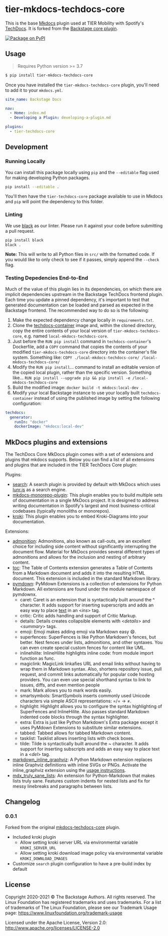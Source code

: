 # tier-mkdocs-techdocs-core

This is the base [Mkdocs](https://mkdocs.org) plugin used at TIER Mobility with Spotify's [TechDocs](https://backstage.io/docs/features/techdocs/techdocs-overview). It is forked from the [Backstage core plugin](https://github.com/backstage/mkdocs-techdocs-core).

[![Package on PyPI](https://img.shields.io/pypi/v/tier-mkdocs-techdocs-core)](https://pypi.org/project/tier-mkdocs-techdocs-core/)

## Usage

> Requires Python version >= 3.7

```bash
$ pip install tier-mkdocs-techdocs-core
```

Once you have installed the `tier-mkdocs-techdocs-core` plugin, you'll need to add it to your `mkdocs.yml`.

```yaml
site_name: Backstage Docs

nav:
  - Home: index.md
  - Developing a Plugin: developing-a-plugin.md

plugins:
  - tier-techdocs-core
```

## Development

### Running Locally

You can install this package locally using `pip` and the `--editable` flag used for making developing Python packages.

```bash
pip install --editable .
```

You'll then have the `tier-techdocs-core` package available to use in Mkdocs and `pip` will point the dependency to this folder.

### Linting

We use [black](https://github.com/psf/black) as our linter. Please run it against your code before submitting a pull request.

```bash
pip install black
black .
```

**Note:** This will write to all Python files in `src/` with the formatted code. If you would like to only check to see if it passes, simply append the `--check` flag.

### Testing Depedencies End-to-End

Much of the value of this plugin lies in its dependencies, on which there are
implicit dependencies upstream in the Backstage TechDocs frontend plugin. Each
time you update a pinned dependency, it's important to test that generated
documentation can be loaded and parsed as expected in the Backstage frontend.
The recommended way to do so is the following:

1. Make the expected dependency change locally in `requirements.txt`.
2. Clone the [techdocs-container](https://github.com/TierMobility/techdocs-container)
   image and, within the cloned directory, copy the entire contents of your
   local version of `tier-mkdocs-techdocs-core`, e.g. named `local-mkdocs-techdocs-core`.
3. Just before the `RUN pip install` command in `techdocs-container`'s
   Dockerfile, add a `COPY` command that copies the contents of your modified
   `tier-mkdocs-techdocs-core` directory into the container's file system. Something
   like: `COPY ./local-mkdocs-techdocs-core/ /local-mkdocs-techdocs-core/`
4. Modify the `RUN pip install`... command to install an editable version of
   the copied local plugin, rather than the specific version. Something like...
   `RUN pip install --upgrade pip && pip install -e /local-mkdocs-techdocs-core`
5. Build the modified image: `docker build -t mkdocs:local-dev .`
6. Modify your local Backstage instance to use your locally built
   `techdocs-container` instead of using the published image by setting the
   following configuration:

```yaml
techdocs:
  generator:
    runIn: "docker"
    dockerImage: "mkdocs:local-dev"
```

## MkDocs plugins and extensions

The TechDocs Core MkDocs plugin comes with a set of extensions and plugins that mkdocs supports. Below you can find a list of all extensions and plugins that are included in the TIER TechDocs Core plugin:

Plugins:

- [search](https://www.mkdocs.org/user-guide/configuration/#search): A search plugin is provided by default with MkDocs which uses [lunr.js](https://lunrjs.com/) as a search engine.
- [mkdocs-monorepo-plugin](https://github.com/backstage/mkdocs-monorepo-plugin): This plugin enables you to build multiple sets of documentation in a single MkDocs project. It is designed to address writing documentation in Spotify's largest and most business-critical codebases (typically monoliths or monorepos).
- [kroki](https://github.com/AVATEAM-IT-SYSTEMHAUS/mkdocs-kroki-plugin): This plugin enables you to embed Kroki-Diagrams into your documentation.

Extensions:

- [admonition](https://squidfunk.github.io/mkdocs-material/reference/admonitions/#admonitions): Admonitions, also known as call-outs, are an excellent choice for including side content without significantly interrupting the document flow. Material for MkDocs provides several different types of admonitions and allows for the inclusion and nesting of arbitrary content.
- [toc](https://python-markdown.github.io/extensions/toc/): The Table of Contents extension generates a Table of Contents from a Markdown document and adds it into the resulting HTML document.
  This extension is included in the standard Markdown library.
- [pymdown](https://facelessuser.github.io/pymdown-extensions/): PyMdown Extensions is a collection of extensions for Python Markdown.
  All extensions are found under the module namespace of pymdownx.
  - caret: Caret is an extension that is syntactically built around the ^ character. It adds support for inserting superscripts and adds an easy way to place <ins>text</ins> in an <_ins_> tag.
  - critic: Critic adds handling and support of Critic Markup.
  - details: Details creates collapsible elements with <_details_> and <_summary_> tags.
  - emoji: Emoji makes adding emoji via Markdown easy 😄.
  - superfences: SuperFences is like Python Markdown's fences, but better. Nest fences under lists, admonitions, and other syntaxes. You can even create special custom fences for content like UML.
  - inlinehilite: InlineHilite highlights inline code: from module import function as func.
  - magiclink: MagicLink linkafies URL and email links without having to wrap them in Markdown syntax. Also, shortens repository issue, pull request, and commit links automatically for popular code hosting providers. You can even use special shorthand syntax to link to issues, diffs, and even mention people
  - mark: Mark allows you to mark words easily.
  - smartsymbols: SmartSymbols inserts commonly used Unicode characters via simple ASCII representations: =/= → ≠.
  - highlight: Highlight allows you to configure the syntax highlighting of SuperFences and InlineHilite. Also passes standard Markdown indented code blocks through the syntax highlighter.
  - extra: Extra is just like Python Markdown's Extra package except it uses PyMdown Extensions to substitute similar extensions.
  - tabbed: Tabbed allows for tabbed Markdown content.
  - tasklist: Tasklist allows inserting lists with check boxes.
  - tilde: Tilde is syntactically built around the ~ character. It adds support for inserting subscripts and adds an easy way to place text in a <_del_> tag.
- [markdown_inline_graphviz](https://pypi.org/project/markdown-inline-graphviz/): A Python Markdown extension replaces inline Graphviz definitions with inline SVGs or PNGs.
  Activate the inline_graphviz extension using the [usage instructions](https://github.com/sprin/markdown-inline-graphviz#usage).
- [mdx_truly_sane_lists](https://pypi.org/project/mdx-truly-sane-lists/): An extension for Python-Markdown that makes lists truly sane. Features custom indents for nested lists and fix for messy linebreaks and paragraphs between lists.

## Changelog

### 0.0.1

Forked from the original [mkdocs-techdocs-core](https://github.com/backstage/mkdocs-techdocs-core) plugin.

- Included kroki plugin
  - Allow setting kroki server URL via environmental variable `KROKI_SERVER_URL`
  - Allow setting kroki download image policy via environmental variable `KROKI_DOWNLOAD_IMAGES`
- Customize `search` plugin configuration to have a pre-build index by default

## License

Copyright 2020-2021 © The Backstage Authors. All rights reserved. The Linux Foundation has registered trademarks and uses trademarks. For a list of trademarks of The Linux Foundation, please see our Trademark Usage page: https://www.linuxfoundation.org/trademark-usage

Licensed under the Apache License, Version 2.0: http://www.apache.org/licenses/LICENSE-2.0
